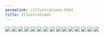 ```yaml
---
permalink: /illustrations.html
title: Illustrations
---
```


<a href="1.html"><img src="1.png" class="w1"></a>
<a href="2.html"><img src="2.png" class="w1"></a>
<a href="3.html"><img src="3.png" class="w1"></a>
<a href="4.html"><img src="4.png" class="w1"></a>
<a href="5.html"><img src="5.png" class="w1"></a>
<a href="6.html"><img src="6.png" class="w1"></a>
<a href="7.html"><img src="7.png" class="w1"></a>
<a href="8.html"><img src="8.png" class="w1"></a>
<a href="9.html"><img src="9.png" class="w1"></a>
<a href="10.html"><img src="10.png" class="w1"></a>
<a href="11.html"><img src="11.png" class="w1"></a>
<a href="12.html"><img src="12.png" class="w1"></a>
<a href="13.html"><img src="13.png" class="w1"></a>
<a href="14.html"><img src="14.png" class="w1"></a>
<a href="15.html"><img src="15.png" class="w1"></a>
